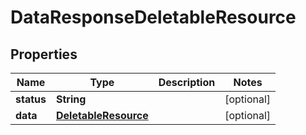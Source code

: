 

# DataResponseDeletableResource


## Properties

| Name | Type | Description | Notes |
|------------ | ------------- | ------------- | -------------|
|**status** | **String** |  |  [optional] |
|**data** | [**DeletableResource**](DeletableResource.md) |  |  [optional] |



